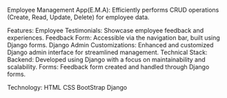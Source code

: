 Employee Management App(E.M.A):
       Efficiently performs CRUD operations (Create, Read, Update, Delete) for employee data.

Features:
       Employee Testimonials: Showcase employee feedback and experiences.
       Feedback Form: Accessible via the navigation bar, built using Django forms.
       Django Admin Customizations:
       Enhanced and customized Django admin interface for streamlined management.
Technical Stack:
Backend: Developed using Django with a focus on maintainability and scalability.
Forms: Feedback form created and handled through Django forms.

Technology: HTML
            CSS
            BootStrap
            Django
            
